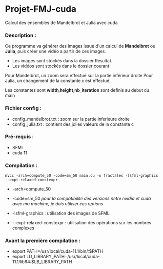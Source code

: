 # Projet-FMJ-cuda

Calcul des ensembles de Mandelbrot et Julia avec cuda

### Description :

Ce programme va générer des images issue d'un calcul de **Mandelbrot** ou **Julia**, puis créer une vidéo a partir de ces images.
* Les images sont stockés dans la dossier Resultat.
* Les vidéos sont stockés dans le dossier courant

Pour Mandelbrot, un zoom sera effectué sur la partie inférieur droite
Pour Julia, un changement de la constante c est effectué.

Les constantes sont **width**,**height**,**nb_iteration** sont definis au debut du main

### Fichier config :

* config_mandelbrot.txt : zoom sur la partie inferieure droite
* config_julia.txt : contient des jolies valeurs de la constante c

### Pré-requis : 
* SFML 
* cuda 11
	
### Compilation :

`nvcc -arch=compute_50 -code=sm_50 main.cu -o fractales -lsfml-graphics --expt-relaxed-constexpr`

* -arch=compute_50
* -code=sm_50 
*pour la compatibilité des versions netre nvidia et cuda avec ma machine, je dois utiliser ces options*

* -lsfml-graphics : utilisation des images de SFML
* --expt-relaxed-constexpr : utilisation des opérations sur les nombres complexes

### Avant la première compilation :

* export PATH=/usr/local/cuda-11.1/bin/:$PATH
* export LD_LIBRARY_PATH=/usr/local/cuda-11.1/lib64:$LB_LIBRARY_PATH






